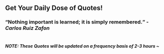 ## Get Your Daily Dose of Quotes!
### <q>Nothing important is learned; it is simply remembered.</q> -<em>Carlos Ruiz Zafon</em> <br><br>
##### NOTE: These Quotes will be updated on a frequency basis of 2-3 hours ~
